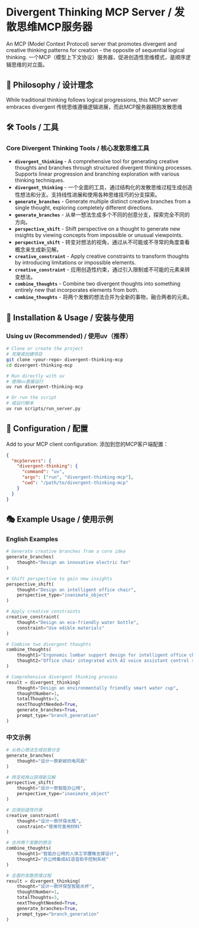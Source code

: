 # Divergent Thinking MCP Server / 发散思维MCP服务器

An MCP (Model Context Protocol) server that promotes divergent and creative thinking patterns for creation - the opposite of sequential logical thinking.
一个MCP（模型上下文协议）服务器，促进创造性思维模式，是顺序逻辑思维的对立面。

## 🎨 Philosophy / 设计理念

While traditional thinking follows logical progressions, this MCP server embraces divergent
传统思维遵循逻辑进展，而此MCP服务器拥抱发散思维

## 🛠️ Tools / 工具

### Core Divergent Thinking Tools / 核心发散思维工具
- **`divergent_thinking`** - A comprehensive tool for generating creative thoughts and branches through structured divergent thinking processes. Supports linear progression and branching exploration with various thinking techniques.
- **`divergent_thinking`** - 一个全面的工具，通过结构化的发散思维过程生成创造性想法和分支。支持线性进展和使用各种思维技巧的分支探索。
- **`generate_branches`** - Generate multiple distinct creative branches from a single thought, exploring completely different directions.
- **`generate_branches`** - 从单一想法生成多个不同的创意分支，探索完全不同的方向。
- **`perspective_shift`** - Shift perspective on a thought to generate new insights by viewing concepts from impossible or unusual viewpoints.
- **`perspective_shift`** - 转变对想法的视角，通过从不可能或不寻常的角度查看概念来生成新见解。
- **`creative_constraint`** - Apply creative constraints to transform thoughts by introducing limitations or impossible elements.
- **`creative_constraint`** - 应用创造性约束，通过引入限制或不可能的元素来转变想法。
- **`combine_thoughts`** - Combine two divergent thoughts into something entirely new that incorporates elements from both.
- **`combine_thoughts`** - 将两个发散的想法合并为全新的事物，融合两者的元素。

## 🚀 Installation & Usage / 安装与使用

### Using uv (Recommended) / 使用uv（推荐）

```bash
# Clone or create the project
# 克隆或创建项目
git clone <your-repo> divergent-thinking-mcp
cd divergent-thinking-mcp

# Run directly with uv
# 使用uv直接运行
uv run divergent-thinking-mcp

# Or run the script
# 或运行脚本
uv run scripts/run_server.py
```


## 📝 Configuration / 配置

Add to your MCP client configuration:
添加到您的MCP客户端配置：

```json
{
  "mcpServers": {
    "divergent-thinking": {
      "command": "uv",
      "args": ["run", "divergent-thinking-mcp"],
      "cwd": "/path/to/divergent-thinking-mcp"
    }
  }
}
```

## 🎭 Example Usage / 使用示例

### English Examples

```python
# Generate creative branches from a core idea
generate_branches(
    thought="Design an innovative electric fan"
)

# Shift perspective to gain new insights
perspective_shift(
    thought="Design an intelligent office chair",
    perspective_type="inanimate_object"
)

# Apply creative constraints
creative_constraint(
    thought="Design an eco-friendly water bottle",
    constraint="Use edible materials"
)

# Combine two divergent thoughts
combine_thoughts(
    thought1="Ergonomic lumbar support design for intelligent office chairs",
    thought2="Office chair integrated with AI voice assistant control system"
)

# Comprehensive divergent thinking process
result = divergent_thinking(
    thought="Design an environmentally friendly smart water cup",
    thoughtNumber=1,
    totalThoughts=3,
    nextThoughtNeeded=True,
    generate_branches=True,
    prompt_type="branch_generation"
)
```

### 中文示例

```python
# 从核心想法生成创意分支
generate_branches(
    thought="设计一款新颖的电风扇"
)

# 转变视角以获得新见解
perspective_shift(
    thought="设计一款智能办公椅",
    perspective_type="inanimate_object"
)

# 应用创造性约束
creative_constraint(
    thought="设计一款环保水瓶",
    constraint="使用可食用材料"
)

# 合并两个发散的想法
combine_thoughts(
    thought1="智能办公椅的人体工学腰椎支撑设计",
    thought2="办公椅集成AI语音助手控制系统"
)

# 全面的发散思维过程
result = divergent_thinking(
    thought="设计一款环保型智能水杯",
    thoughtNumber=1,
    totalThoughts=3,
    nextThoughtNeeded=True,
    generate_branches=True,
    prompt_type="branch_generation"
)
```
